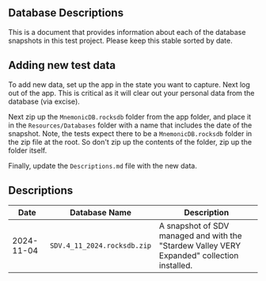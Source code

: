 ## Database Descriptions
This is a document that provides information about each of the database snapshots
in this test project. Please keep this stable sorted by date.

## Adding new test data
To add new data, set up the app in the state you want to capture. Next log out of
the app. This is critical as it will clear out your personal data from the database (via excise).

Next zip up the `MnemonicDB.rocksdb` folder from the app folder, and place it in the `Resources/Databases` folder with a name
that includes the date of the snapshot. Note, the tests expect there to be a `MnemonicDB.rocksdb` folder in the zip file at the root.
So don't zip up the contents of the folder, zip up the folder itself.

Finally, update the `Descriptions.md` file with the new data.

## Descriptions

| Date             | Database Name                | Description                                                                                  |
|------------------|----------------------------|----------------------------------------------------------------------------------------------|
| 2024-11-04 | `SDV.4_11_2024.rocksdb.zip`  | A snapshot of SDV managed and with the "Stardew Valley VERY Expanded" collection installed.  |
